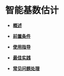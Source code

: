 # 智能基数估计<a name="ZH-CN_TOPIC_0000001316445490"></a>

-   **[概述](概述-66.md)**  

-   **[前置条件](前置条件-66.md)**  

-   **[使用指导](使用指导-66.md)**  

-   **[最佳实践](最佳实践-66.md)**  

-   **[常见问题处理](常见问题处理-66.md)**  


